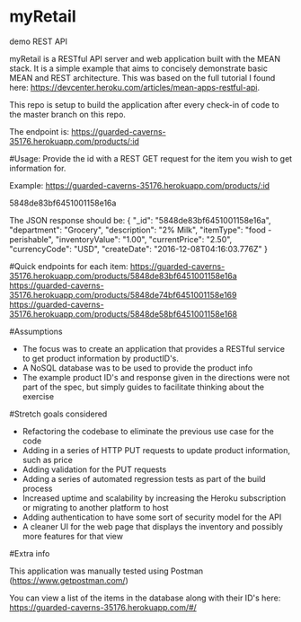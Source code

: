 # myRetail
demo REST API

myRetail is a RESTful API server and web application built with the MEAN stack. It is a simple example that aims to concisely demonstrate basic MEAN and REST architecture. This was based on the full tutorial I found here: https://devcenter.heroku.com/articles/mean-apps-restful-api.

This repo is setup to build the application after every check-in of code to the master branch on this repo.

The endpoint is: https://guarded-caverns-35176.herokuapp.com/products/:id

#Usage:
Provide the id with a REST GET request for the item you wish to get information for.

Example: https://guarded-caverns-35176.herokuapp.com/products/:id

5848de83bf6451001158e16a

The JSON response should be:
{
  "_id": "5848de83bf6451001158e16a",
  "department": "Grocery",
  "description": "2% Milk",
  "itemType": "food - perishable",
  "inventoryValue": "1.00",
  "currentPrice": "2.50",
  "currencyCode": "USD",
  "createDate": "2016-12-08T04:16:03.776Z"
}

#Quick endpoints for each item:
https://guarded-caverns-35176.herokuapp.com/products/5848de83bf6451001158e16a
https://guarded-caverns-35176.herokuapp.com/products/5848de74bf6451001158e169
https://guarded-caverns-35176.herokuapp.com/products/5848de58bf6451001158e168

#Assumptions
* The focus was to create an application that provides a RESTful service to get product information by productID's.
* A NoSQL database was to be used to provide the product info
* The example product ID's and response given in the directions were not part of the spec, but simply guides to facilitate thinking about the exercise

#Stretch goals considered
* Refactoring the codebase to eliminate the previous use case for the code
* Adding in a series of HTTP PUT requests to update product information, such as price
* Adding validation for the PUT requests
* Adding a series of automated regression tests as part of the build process
* Increased uptime and scalability by increasing the Heroku subscription or migrating to another platform to host
* Adding authentication to have some sort of security model for the API
* A cleaner UI for the web page that displays the inventory and possibly more features for that view


#Extra info

This application was manually tested using Postman (https://www.getpostman.com/)

You can view a list of the items in the database along with their ID's here:
https://guarded-caverns-35176.herokuapp.com/#/


